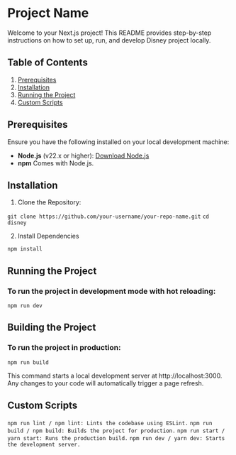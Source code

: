 # Project Name

Welcome to your Next.js project! This README provides step-by-step instructions on how to set up, run, and develop Disney project locally.

## Table of Contents

1. [Prerequisites](#prerequisites)
2. [Installation](#installation)
3. [Running the Project](#running-the-project)
4. [Custom Scripts](#custom-scripts)


## Prerequisites

Ensure you have the following installed on your local development machine:

- **Node.js** (v22.x or higher): [Download Node.js](https://nodejs.org/en/download/)
- **npm** Comes with Node.js. 

## Installation 

1. Clone the Repository:

`git clone https://github.com/your-username/your-repo-name.git`
`cd disney`

2. Install Dependencies

`npm install`


## Running the Project

### To run the project in development mode with hot reloading:

`npm run dev`

## Building the Project

### To run the project in production:

`npm run build`


This command starts a local development server at http://localhost:3000. Any changes to your code will automatically trigger a page refresh.


## Custom Scripts
`npm run lint / npm lint: Lints the codebase using ESLint.`
`npm run build / npm build: Builds the project for production.`
`npm run start / yarn start: Runs the production build.`
`npm run dev / yarn dev: Starts the development server.`